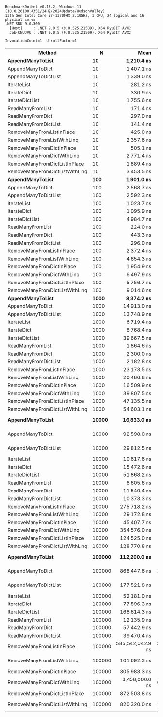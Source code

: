 ```

BenchmarkDotNet v0.15.2, Windows 11 (10.0.26100.4351/24H2/2024Update/HudsonValley)
13th Gen Intel Core i7-13700HX 2.10GHz, 1 CPU, 24 logical and 16 physical cores
.NET SDK 9.0.300
  [Host]     : .NET 9.0.5 (9.0.525.21509), X64 RyuJIT AVX2
  Job-CNUJVU : .NET 9.0.5 (9.0.525.21509), X64 RyuJIT AVX2

InvocationCount=1  UnrollFactor=1  

```
| Method                         | N      | Mean             | Error           | StdDev          | Median           | Allocated |
|------------------------------- |------- |-----------------:|----------------:|----------------:|-----------------:|----------:|
| **AppendManyToList**               | **10**     |       **1,210.4 ns** |       **103.61 ns** |       **298.94 ns** |       **1,150.0 ns** |     **216 B** |
| AppendManyToDict               | 10     |       1,407.1 ns |       131.45 ns |       385.52 ns |       1,300.0 ns |     776 B |
| AppendManyToDictList           | 10     |       1,339.0 ns |       101.22 ns |       298.45 ns |       1,300.0 ns |     360 B |
| IterateList                    | 10     |         281.2 ns |        30.72 ns |        88.63 ns |         300.0 ns |         - |
| IterateDict                    | 10     |         330.9 ns |        32.00 ns |        92.83 ns |         300.0 ns |         - |
| IterateDictList                | 10     |       1,755.6 ns |       107.52 ns |       315.33 ns |       1,700.0 ns |      40 B |
| ReadManyFromList               | 10     |         171.4 ns |        22.56 ns |        65.80 ns |         200.0 ns |         - |
| ReadManyFromDict               | 10     |         297.0 ns |        33.91 ns |        99.44 ns |         300.0 ns |         - |
| ReadManyFromDictList           | 10     |         141.4 ns |        25.78 ns |        75.61 ns |         100.0 ns |         - |
| RemoveManyFromListInPlace      | 10     |         425.0 ns |        48.77 ns |       143.81 ns |         400.0 ns |         - |
| RemoveManyFromListWithLinq     | 10     |       2,357.6 ns |       144.75 ns |       424.53 ns |       2,300.0 ns |     136 B |
| RemoveManyFromDictInPlace      | 10     |         505.1 ns |        42.45 ns |       123.83 ns |         500.0 ns |         - |
| RemoveManyFromDictWithLinq     | 10     |       2,771.4 ns |       145.19 ns |       423.53 ns |       2,700.0 ns |     296 B |
| RemoveManyFromDictListInPlace  | 10     |       1,889.4 ns |       101.69 ns |       298.23 ns |       1,950.0 ns |      40 B |
| RemoveManyFromDictListWithLinq | 10     |       3,453.5 ns |       160.99 ns |       472.15 ns |       3,400.0 ns |     344 B |
| **AppendManyToList**               | **100**    |       **1,901.0 ns** |        **95.14 ns** |       **280.51 ns** |       **1,900.0 ns** |    **1184 B** |
| AppendManyToDict               | 100    |       2,568.7 ns |       127.08 ns |       372.70 ns |       2,500.0 ns |    7392 B |
| AppendManyToDictList           | 100    |       2,592.3 ns |        93.98 ns |       272.65 ns |       2,550.0 ns |    2224 B |
| IterateList                    | 100    |       1,023.7 ns |        50.76 ns |       148.86 ns |         950.0 ns |         - |
| IterateDict                    | 100    |       1,095.9 ns |        53.00 ns |       154.60 ns |       1,100.0 ns |         - |
| IterateDictList                | 100    |       4,984.7 ns |       149.90 ns |       437.27 ns |       4,900.0 ns |      40 B |
| ReadManyFromList               | 100    |         224.0 ns |        21.62 ns |        63.75 ns |         200.0 ns |         - |
| ReadManyFromDict               | 100    |         443.3 ns |        33.34 ns |        96.72 ns |         400.0 ns |         - |
| ReadManyFromDictList           | 100    |         296.0 ns |        29.29 ns |        86.36 ns |         300.0 ns |         - |
| RemoveManyFromListInPlace      | 100    |       2,372.4 ns |       114.05 ns |       332.68 ns |       2,300.0 ns |         - |
| RemoveManyFromListWithLinq     | 100    |       4,654.3 ns |       190.02 ns |       542.13 ns |       4,700.0 ns |     288 B |
| RemoveManyFromDictInPlace      | 100    |       1,954.9 ns |        41.97 ns |       110.57 ns |       1,950.0 ns |         - |
| RemoveManyFromDictWithLinq     | 100    |       6,497.9 ns |       157.25 ns |       456.20 ns |       6,500.0 ns |     880 B |
| RemoveManyFromDictListInPlace  | 100    |       5,756.7 ns |       137.24 ns |       398.15 ns |       5,800.0 ns |      40 B |
| RemoveManyFromDictListWithLinq | 100    |       9,014.6 ns |       250.89 ns |       723.88 ns |       9,000.0 ns |     736 B |
| **AppendManyToList**               | **1000**   |       **8,374.2 ns** |       **425.20 ns** |     **1,206.23 ns** |       **8,200.0 ns** |    **8424 B** |
| AppendManyToDict               | 1000   |      14,913.0 ns |       450.93 ns |     1,271.86 ns |      14,800.0 ns |   73168 B |
| AppendManyToDictList           | 1000   |      13,748.9 ns |       326.20 ns |       920.04 ns |      13,600.0 ns |   16632 B |
| IterateList                    | 1000   |       6,719.4 ns |       431.77 ns |     1,224.86 ns |       6,300.0 ns |         - |
| IterateDict                    | 1000   |       8,768.4 ns |       170.35 ns |       442.76 ns |       8,700.0 ns |         - |
| IterateDictList                | 1000   |      39,667.5 ns |       772.05 ns |     2,020.33 ns |      39,200.0 ns |      40 B |
| ReadManyFromList               | 1000   |       1,864.6 ns |        94.48 ns |       272.60 ns |       1,800.0 ns |         - |
| ReadManyFromDict               | 1000   |       2,300.0 ns |       142.71 ns |       420.80 ns |       2,150.0 ns |         - |
| ReadManyFromDictList           | 1000   |       2,182.8 ns |       135.96 ns |       398.73 ns |       2,000.0 ns |         - |
| RemoveManyFromListInPlace      | 1000   |      23,173.5 ns |       967.38 ns |     2,821.88 ns |      22,250.0 ns |         - |
| RemoveManyFromListWithLinq     | 1000   |      20,486.8 ns |       512.90 ns |     1,438.22 ns |      20,300.0 ns |    1856 B |
| RemoveManyFromDictInPlace      | 1000   |      16,509.9 ns |       331.27 ns |       928.92 ns |      16,500.0 ns |         - |
| RemoveManyFromDictWithLinq     | 1000   |      39,807.5 ns |       786.06 ns |     1,640.81 ns |      39,700.0 ns |    7496 B |
| RemoveManyFromDictListInPlace  | 1000   |      47,135.5 ns |       916.26 ns |     2,086.79 ns |      47,050.0 ns |      40 B |
| RemoveManyFromDictListWithLinq | 1000   |      54,603.1 ns |     1,085.98 ns |     2,516.92 ns |      54,700.0 ns |    5000 B |
| **AppendManyToList**               | **10000**  |      **16,833.0 ns** |       **376.46 ns** |     **1,074.07 ns** |      **16,550.0 ns** |  **131400 B** |
| AppendManyToDict               | 10000  |      92,598.0 ns |     3,734.90 ns |    11,012.44 ns |      91,750.0 ns |  673064 B |
| AppendManyToDictList           | 10000  |      29,812.5 ns |       655.00 ns |     1,889.82 ns |      29,500.0 ns |  262488 B |
| IterateList                    | 10000  |      10,617.6 ns |       320.94 ns |       899.95 ns |      10,500.0 ns |         - |
| IterateDict                    | 10000  |      15,472.6 ns |       310.01 ns |       706.04 ns |      15,250.0 ns |         - |
| IterateDictList                | 10000  |      51,868.2 ns |     1,037.25 ns |     2,444.91 ns |      51,500.0 ns |      40 B |
| ReadManyFromList               | 10000  |       6,605.6 ns |       500.62 ns |     1,395.53 ns |       6,200.0 ns |         - |
| ReadManyFromDict               | 10000  |      11,540.4 ns |       434.45 ns |     1,203.85 ns |      11,400.0 ns |         - |
| ReadManyFromDictList           | 10000  |      10,373.3 ns |       381.58 ns |     1,063.68 ns |      10,200.0 ns |         - |
| RemoveManyFromListInPlace      | 10000  |     275,718.2 ns |     5,423.13 ns |     6,660.09 ns |     272,500.0 ns |         - |
| RemoveManyFromListWithLinq     | 10000  |      29,172.8 ns |       583.67 ns |     1,537.61 ns |      28,800.0 ns |   15096 B |
| RemoveManyFromDictInPlace      | 10000  |      45,407.7 ns |       899.38 ns |     1,575.20 ns |      45,200.0 ns |         - |
| RemoveManyFromDictWithLinq     | 10000  |     354,576.0 ns |     6,989.57 ns |     9,330.88 ns |     356,400.0 ns |   73272 B |
| RemoveManyFromDictListInPlace  | 10000  |     124,525.0 ns |     2,440.66 ns |     2,810.67 ns |     123,500.0 ns |      40 B |
| RemoveManyFromDictListWithLinq | 10000  |     128,770.8 ns |     2,326.11 ns |     3,024.61 ns |     128,200.0 ns |   43408 B |
| **AppendManyToList**               | **100000** |     **112,200.0 ns** |     **4,166.58 ns** |    **12,087.99 ns** |     **108,600.0 ns** | **1048976 B** |
| AppendManyToDict               | 100000 |     868,447.6 ns |    17,269.33 ns |    31,577.94 ns |     864,850.0 ns | 6037640 B |
| AppendManyToDictList           | 100000 |     177,521.8 ns |     3,215.95 ns |     6,853.46 ns |     175,900.0 ns | 2097568 B |
| IterateList                    | 100000 |      52,181.0 ns |       983.96 ns |     1,799.22 ns |      51,400.0 ns |         - |
| IterateDict                    | 100000 |      77,596.3 ns |     1,536.51 ns |     2,153.97 ns |      77,600.0 ns |         - |
| IterateDictList                | 100000 |     168,614.3 ns |     3,298.54 ns |     2,924.07 ns |     167,600.0 ns |      40 B |
| ReadManyFromList               | 100000 |      12,135.9 ns |       345.33 ns |       974.01 ns |      11,900.0 ns |         - |
| ReadManyFromDict               | 100000 |      57,442.9 ns |     1,132.88 ns |     2,071.54 ns |      56,900.0 ns |         - |
| ReadManyFromDictList           | 100000 |      39,470.4 ns |     4,163.37 ns |    12,144.75 ns |      43,150.0 ns |         - |
| RemoveManyFromListInPlace      | 100000 | 585,542,042.9 ns | 5,326,221.37 ns | 4,721,556.51 ns | 584,393,050.0 ns |         - |
| RemoveManyFromListWithLinq     | 100000 |     101,692.3 ns |     1,914.48 ns |     1,598.68 ns |     101,800.0 ns |  198072 B |
| RemoveManyFromDictInPlace      | 100000 |     305,983.3 ns |     5,674.97 ns |     4,430.64 ns |     304,700.0 ns |         - |
| RemoveManyFromDictWithLinq     | 100000 |   3,458,000.0 ns |    63,451.08 ns |    62,317.45 ns |   3,449,050.0 ns |  673168 B |
| RemoveManyFromDictListInPlace  | 100000 |     872,503.8 ns |     6,718.62 ns |     5,610.35 ns |     872,150.0 ns |      40 B |
| RemoveManyFromDictListWithLinq | 100000 |     820,320.0 ns |    11,397.78 ns |    10,661.49 ns |     819,200.0 ns |  529264 B |
